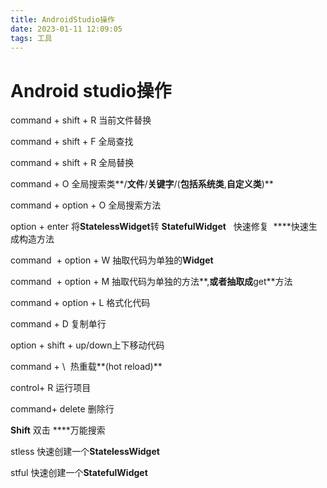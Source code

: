 ```yaml
---
title: AndroidStudio操作
date: 2023-01-11 12:09:05
tags: 工具
---
```


# Android studio操作

command + shift + R 当前文件替换

command + shift + F 全局查找

command + shift + R 全局替换

command + O 全局搜索类**/**文件**/**关键字**/(**包括系统类**,**自定义类**)**

command + option + O 全局搜索方法

option + enter 将**StatelessWidget**转 **StatefulWidget**   快速修复  ****快速生成构造方法

command  + option + W 抽取代码为单独的**Widget**

command  + option + M 抽取代码为单独的方法**,**或者抽取成**get**方法

command + option + L 格式化代码

command + D 复制单行

option + shift + up/down上下移动代码

command + \  热重载**(hot reload)**

control+ R 运行项目

command+ delete 删除行

**Shift** 双击 ****万能搜索

stless 快速创建一个**StatelessWidget**

stful 快速创建一个**StatefulWidget**
